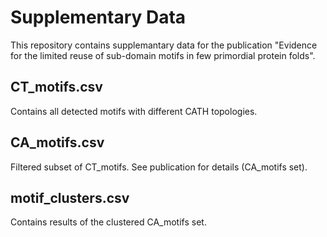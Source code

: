 # Supplementary Data
This repository contains supplemantary data for the publication "Evidence for the limited reuse of sub-domain motifs in few primordial protein folds".

## CT_motifs.csv
Contains all detected motifs with different CATH topologies.

## CA_motifs.csv
Filtered subset of CT_motifs. See publication for details (CA_motifs set).

## motif_clusters.csv
Contains results of the clustered CA_motifs set.
